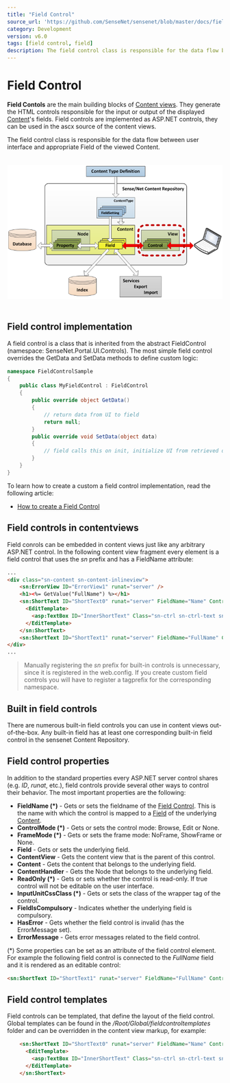 ```yaml
---
title: "Field Control"
source_url: 'https://github.com/SenseNet/sensenet/blob/master/docs/field-control-for-developers.md'
category: Development
version: v6.0
tags: [field control, field]
description: The field control class is responsible for the data flow between user interface and appropriate Field of the viewed Content.
---
```


# Field Control

**Field Contols** are the main building blocks of [Content views](/docs/content-view). They generate the HTML controls responsible for the input or output of the displayed [Content](/docs/content)'s fields. Field controls are implemented as ASP.NET controls, they can be used in the ascx source of the content views.

The field control class is responsible for the data flow between user interface and appropriate Field of the viewed Content.

<img src="https://raw.githubusercontent.com/SenseNet/sensenet/master/docs/images/FieldControlRole.png" style="margin: 20px auto" />

## Field control implementation

A field control is a class that is inherited from the abstract FieldControl (namespace: SenseNet.Portal.UI.Controls). The most simple field control overrides the GetData and SetData methods to define custom logic:

```csharp
namespace FieldControlSample
{
    public class MyFieldControl : FieldControl
    {
        public override object GetData()
        {
            // return data from UI to field
            return null;
        }
        public override void SetData(object data)
        {
            // field calls this on init, initialize UI from retrieved data here
        }
    }
}
```

To learn how to create a custom a field control implementation, read the following article:

- [How to create a Field Control](/tutorials/how-to-create-a-fieldcontrol/)

## Field controls in contentviews

Field conrols can be embedded in content views just like any arbitrary ASP.NET control. In the following content view fragment every element is a field control that uses the *sn* prefix and has a FieldName attribute:

```html
...
<div class="sn-content sn-content-inlineview">
    <sn:ErrorView ID="ErrorView1" runat="server" />
    <h1><%= GetValue("FullName") %></h1>
    <sn:ShortText ID="ShortText0" runat="server" FieldName="Name" ControlMode="Edit">
      <EditTemplate>
        <asp:TextBox ID="InnerShortText" Class="sn-ctrl sn-ctrl-text sn-ctrl-username" runat="server"></asp:TextBox>
      </EditTemplate>
    </sn:ShortText>
    <sn:ShortText ID="ShortText1" runat="server" FieldName="FullName" ControlMode="Edit" />
</div>
...
```

> Manually registering the *sn* prefix for built-in controls is unnecessary, since it is registered in the web.config. If you create custom field controls you will have to register a tagprefix for the corresponding namespace.

## Built in field controls

There are numerous built-in field controls you can use in content views out-of-the-box. Any built-in field has at least one corresponding built-in field control in the sensenet Content Repository.

## Field control properties

In addition to the standard properties every ASP.NET server control shares (e.g. *ID*, *runat*, etc.), field controls provide several other ways to control their behavior. The most important properties are the following:

- **FieldName (*)** - Gets or sets the fieldname of the [Field Control](/docs/field-control). This is the name with which the control is mapped to a [Field](/docs/field) of the underlying [Content](/docs/content).
- **ControlMode (*)** - Gets or sets the control mode: Browse, Edit or None.
- **FrameMode (*)** - Gets or sets the frame mode: NoFrame, ShowFrame or None.
- **Field** - Gets or sets the underlying field.
- **ContentView** - Gets the content view that is the parent of this control.
- **Content** - Gets the content that belongs to the underlying field.
- **ContentHandler** - Gets the Node that belongs to the underlying field.
- **ReadOnly (*)** - Gets or sets whether the control is read-only. If true control will not be editable on the user interface.
- **InputUnitCssClass (*)** - Gets or sets the class of the wrapper tag of the control.
- **FieldIsCompulsory** - Indicates whether the underlying field is compulsory.
- **HasError** - Gets whether the field control is invalid (has the ErrorMessage set).
- **ErrorMessage** - Gets error messages related to the field control.

(*) Some properties can be set as an attribute of the field control element. For example the following field control is connected to the *FullName* field and it is rendered as an editable control:

```html
<sn:ShortText ID="ShortText1" runat="server" FieldName="FullName" ControlMode="Edit" />
```

## Field control templates

Field controls can be templated, that define the layout of the field control. Global templates can be found in the */Root/Global/fieldcontroltemplates* folder and can be overridden in the content view markup, for example:

```html
    <sn:ShortText ID="ShortText0" runat="server" FieldName="Name" ControlMode="Edit">
      <EditTemplate>
        <asp:TextBox ID="InnerShortText" Class="sn-ctrl sn-ctrl-text sn-ctrl-username" runat="server"></asp:TextBox>
      </EditTemplate>
    </sn:ShortText>
```